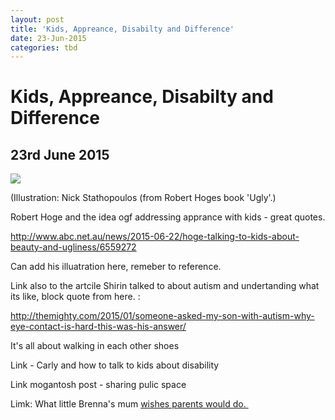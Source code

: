 ```yaml
---
layout: post
title: 'Kids, Appreance, Disabilty and Difference'
date: 23-Jun-2015
categories: tbd
---
```


# Kids, Appreance, Disabilty and Difference

## 23rd June 2015

<img src="http://www.abc.net.au/news/image/6559642-3x2-940x627.jpg" />

(Illustration: Nick Stathopoulos (from Robert Hoges book 'Ugly'.)

Robert Hoge and the idea ogf addressing apprance with kids - great quotes.

http://www.abc.net.au/news/2015-06-22/hoge-talking-to-kids-about-beauty-and-ugliness/6559272

Can add his illuatration here,   remeber to reference.

Link also to the artcile Shirin talked to about autism and undertanding what its like,   block quote from here. :

http://themighty.com/2015/01/someone-asked-my-son-with-autism-why-eye-contact-is-hard-this-was-his-answer/

It's all about walking in each other shoes

Link - Carly and how to talk to kids about disability

Link mogantosh post - sharing pulic space

Limk: What little Brenna's mum <a href="http://www.blessedbybrenna.com/parents-what-i-wish-you-would-do/">wishes parents would do. </a>
